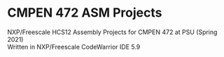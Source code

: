 # CMPEN 472 ASM Projects
 NXP/Freescale HCS12 Assembly Projects for CMPEN 472 at PSU (Spring 2021)  
 Written in NXP/Freescale CodeWarrior IDE 5.9
